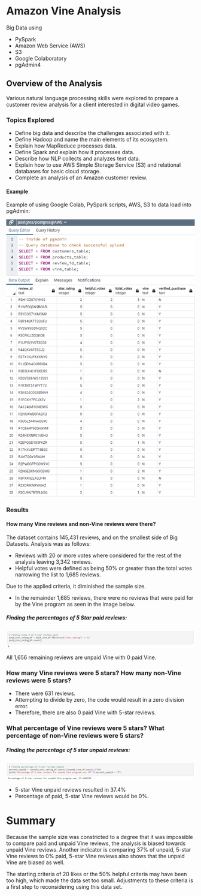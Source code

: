 # Amazon Vine Analysis

Big Data using 
* PySpark
* Amazon Web Service (AWS)
* S3
* Google Colaboratory
* pgAdmin4

## Overview of the Analysis
Various natural language processing skills were explored to prepare a customer review analysis for a client interested in digital video games.      

### Topics Explored
* Define big data and describe the challenges associated with it.
* Define Hadoop and name the main elements of its ecosystem.
* Explain how MapReduce processes data.
* Define Spark and explain how it processes data.
* Describe how NLP collects and analyzes text data.
* Explain how to use AWS Simple Storage Service (S3) and relational databases for basic cloud storage.
* Complete an analysis of an Amazon customer review.

#### Example
Example of using Google Colab, PySpark scripts, AWS, S3 to data load into pgAdmin:  
     
![Pic 1](images/pgAdmin_Query_Output.png)

### Results

#### How many Vine reviews and non-Vine reviews were there?
The dataset contains 145,431 reviews, and on the smallest side of Big Datasets. Analysis was as follows:
* Reviews with 20 or more votes where considered for the rest of the analysis leaving 3,342 reviews. 
* Helpful votes were defined as being 50% or greater than the total votes narrowing the list to 1,685 reviews.

Due to the applied criteria, it diminished the sample size.  
* In the remainder 1,685 reviews, there were no reviews that were paid for by the Vine program as seen in the image below.     

##### Finding the percentages of 5 Star paid reviews: 
![Pic 2](images/Finding_percentage_of_5_star_reviews_paid.png)     

All 1,656 remaining reviews are unpaid Vine with 0 paid Vine.  

### How many Vine reviews were 5 stars? How many non-Vine reviews were 5 stars?     
* There were 631 reviews.  
* Attempting to divide by zero, the code would result in a zero division error.  
* Therefore, there are also 0 paid Vine with 5-star reviews.     

### What percentage of Vine reviews were 5 stars? What percentage of non-Vine reviews were 5 stars? 
##### Finding the percentage of 5 star unpaid reviews:
![Pic 3](images/Finding_percentage_of_5_star_reviews_uppaid.png)   

* 5-star Vine unpaid reviews resulted in 37.4%
* Percentage of paid, 5-star Vine reviews would be 0%.   

# Summary
Because the sample size was constricted to a degree that it was impossible to compare paid and unpaid Vine reviews, the analysis is biased towards unpaid Vine reviews.  Another indicator is comparing 37% of unpaid, 5-star Vine reviews to 0% paid, 5-star Vine reviews also shows that the unpaid Vine are biased as well.

The starting criteria of 20 likes or the 50% helpful criteria may have been too high, which made the data set too small.  Adjustments to these criteria is a first step to reconsidering using this data set.

